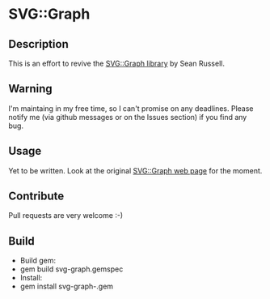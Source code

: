 SVG::Graph
============

Description
-----------
This is an effort to revive the [SVG::Graph library](http://www.germane-software.com/software/SVG/SVG::Graph/) by Sean Russell.


Warning
-------
I'm maintaing in my free time, so I can't promise on any deadlines. Please notify me (via github messages or on the Issues section) if you find any bug.

Usage
-----
Yet to be written. Look at the original [SVG::Graph web page](http://www.germane-software.com/software/SVG/SVG::Graph/) for the moment.

Contribute
-----
Pull requests are very welcome :-)

Build
-----

* Build gem:
 *  gem build svg-graph.gemspec
* Install:
 *  gem install svg-graph-<version>.gem
